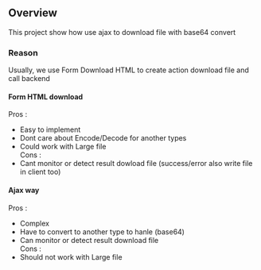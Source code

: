 ## Overview
This project show how use ajax to download file with base64 convert

### Reason
Usually, we use Form Download HTML to create action download file and call backend<br>
#### Form HTML download
Pros :
- Easy to implement
- Dont care about Encode/Decode for another types
- Could work with Large file<br>
Cons :
- Cant monitor or detect result dowload file (success/error also write file in client too)

#### Ajax way
Pros :
- Complex
- Have to convert to another type to hanle (base64)
- Can monitor or detect result download file<br>
Cons :
- Should not work with Large file

